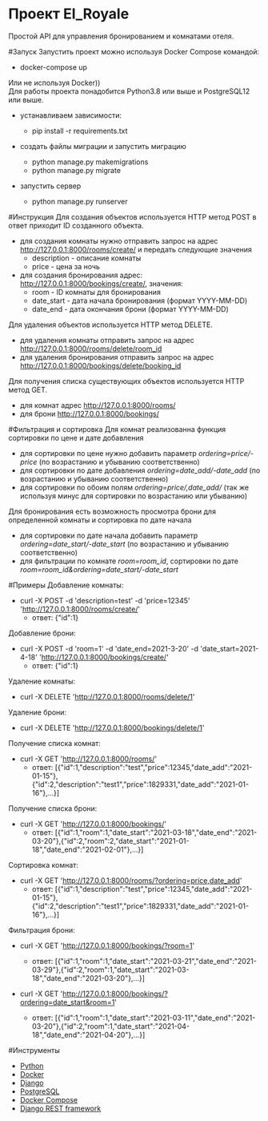 # Проект El_Royale

Простой API для управления бронированием и комнатами отеля.

#Запуск
Запустить проект можно используя Docker Compose командой:
+ docker-compose up  
  

Или не используя Docker))  
Для работы проекта понадобится Python3.8 или выше и PostgreSQL12 или выше.
+ устанавливаем зависимости:
    + pip install -r requirements.txt  
      
+ создать файлы миграции и запустить миграцию
    + python manage.py makemigrations  
    + python manage.py migrate  
      
+ запустить сервер
  + python manage.py runserver  
    
#Инструкция
Для создания объектов используется HTTP метод POST в ответ приходит ID созданного объекта.
  + для создания комнаты нужно отправить запрос на адрес http://127.0.0.1:8000/rooms/create/ и передать следующие значения
    + description - описание комнаты
    + price - цена за ночь
  + для создания бронирования адрес: http://127.0.0.1:8000/bookings/create/, значения:
    + room - ID комнаты для бронирования
    + date_start - дата начала бронирования (формат YYYY-MM-DD)
    + date_end - дата окончания брони (формат YYYY-MM-DD)  
    
Для удаления объектов используется HTTP метод DELETE.
+ для удаления комнаты отправить запрос на адрес http://127.0.0.1:8000/rooms/delete/room_id
+ для удаления бронирования отправить запрос на адрес http://127.0.0.1:8000/bookings/delete/booking_id  
  
Для получения списка существующих объектов используется HTTP метод GET.
+ для комнат адрес http://127.0.0.1:8000/rooms/
+ для брони http://127.0.0.1:8000/bookings/  
  
#Фильтрация и сортировка
Для комнат реализованна функция сортировки по цене и дате добавления
+ для сортировки по цене нужно добавить параметр *ordering=price/-price* (по возрастанию и убыванию соответственно)
+ для сортировки по дате добавления *ordering=date_add/-date_add* (по возрастанию и убыванию соответственно)
+ для сортировки по обоим полям *ordering=price/,date_add/* (так же используя минус для сортировки по возрастанию или убыванию)  
  
Для бронирования есть возможность просмотра брони для определенной комнаты и сортировка по дате начала
+ для сортировки по дате начала добавить параметр *ordering=date_start/-date_start* (по возрастанию и убыванию соответственно)
+ для фильтрации по комнате *room=room_id*, сортировки по дате *room=room_id&ordering=date_start/-date_start*  
  
#Примеры 
Добавление комнаты: 
+ curl -X POST -d 'description=test' -d 'price=12345' 'http://127.0.0.1:8000/rooms/create/'
    + ответ: {"id":1}  
      
Добавление брони:
+ curl -X POST -d 'room=1' -d 'date_end=2021-3-20' -d 'date_start=2021-4-18' 'http://127.0.0.1:8000/bookings/create/'  
  + ответ: {"id":1}  
      
Удаление комнаты:
+ curl -X DELETE 'http://127.0.0.1:8000/rooms/delete/1'  
  
Удаление брони:
+ curl -X DELETE 'http://127.0.0.1:8000/bookings/delete/1'  
  
Получение списка комнат:
+ curl -X GET 'http://127.0.0.1:8000/rooms/'
    + ответ: [{"id":1,"description":"test","price":12345,"date_add":"2021-01-15"},{"id":2,"description":"test1","price":1829331,"date_add":"2021-01-16"},...}]   
      
Получение списка брони:
+ curl -X GET 'http://127.0.0.1:8000/bookings/'
    + ответ: [{"id":1,"room":1,"date_start":"2021-03-18","date_end":"2021-03-20"},{"id":2,"room":2,"date_start":"2021-01-18","date_end":"2021-02-01"},...}]  
      
Сортировка комнат:
+ curl -X GET 'http://127.0.0.1:8000/rooms/?ordering=price,date_add'
    + ответ: [{"id":1,"description":"test","price":12345,"date_add":"2021-01-15"},{"id":2,"description":"test1","price":1829331,"date_add":"2021-01-16"},...}]  
      
Фильтрация брони:
+ curl -X GET 'http://127.0.0.1:8000/bookings/?room=1'
    + ответ: [{"id":1,"room":1,"date_start":"2021-03-21","date_end":"2021-03-29"},{"id":2,"room":1,"date_start":"2021-03-18","date_end":"2021-03-20"},...}]  
      
+ curl -X GET 'http://127.0.0.1:8000/bookings/?ordering=date_start&room=1'
    + ответ: [{"id":1,"room":1,"date_start":"2021-03-11","date_end":"2021-03-20"},{"id":2,"room":1,"date_start":"2021-04-18","date_end":"2021-04-20"},...}]  
      
#Инструменты
+ [Python](https://www.python.org/)
+ [Docker](https://www.docker.com/)
+ [Django](https://www.djangoproject.com/)
+ [PostgreSQL](https://www.postgresql.org/)
+ [Docker Compose](https://docs.docker.com/compose/)
+ [Django REST framework](https://www.django-rest-framework.org/)
